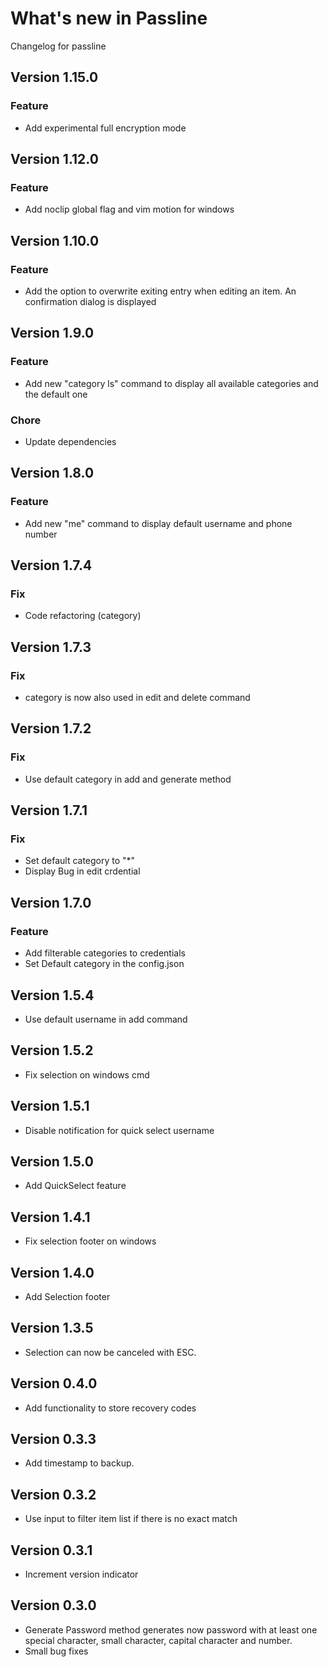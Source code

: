# What's new in Passline

Changelog for passline

## Version 1.15.0

### Feature

- Add experimental full encryption mode

## Version 1.12.0

### Feature

- Add noclip global flag and vim motion for windows

## Version 1.10.0

### Feature

- Add the option to overwrite exiting entry when editing an item. An confirmation dialog is displayed

## Version 1.9.0

### Feature

- Add new "category ls" command to display all available categories and the default one

### Chore

- Update dependencies

## Version 1.8.0

### Feature

- Add new "me" command to display default username and phone number

## Version 1.7.4

### Fix

- Code refactoring (category)

## Version 1.7.3

### Fix

- category is now also used in edit and delete command

## Version 1.7.2

### Fix

- Use default category in add and generate method

## Version 1.7.1

### Fix

- Set default category to "\*"
- Display Bug in edit crdential

## Version 1.7.0

### Feature

- Add filterable categories to credentials
- Set Default category in the config.json

## Version 1.5.4

- Use default username in add command

## Version 1.5.2

- Fix selection on windows cmd

## Version 1.5.1

- Disable notification for quick select username

## Version 1.5.0

- Add QuickSelect feature

## Version 1.4.1

- Fix selection footer on windows

## Version 1.4.0

- Add Selection footer

## Version 1.3.5

- Selection can now be canceled with ESC.

## Version 0.4.0

- Add functionality to store recovery codes

## Version 0.3.3

- Add timestamp to backup.

## Version 0.3.2

- Use input to filter item list if there is no exact match

## Version 0.3.1

- Increment version indicator

## Version 0.3.0

- Generate Password method generates now password with at least one special character, small character, capital character and number.
- Small bug fixes

